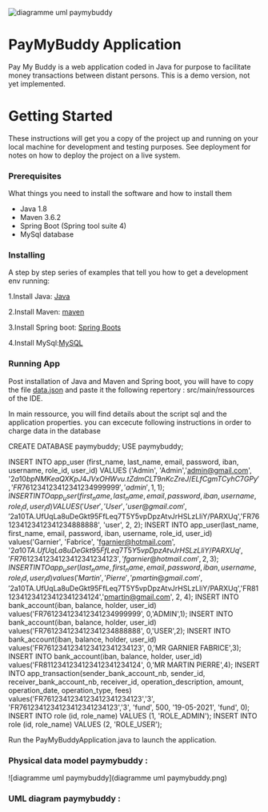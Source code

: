 ![diagramme uml paymybuddy](https://user-images.githubusercontent.com/58448176/122891013-79d26300-d344-11eb-973a-9931f89874e8.png)
# PayMyBuddy Application

Pay My Buddy is a web application coded in Java for purpose to facilitate money transactions between distant persons.
This is a demo version, not yet implemented.

# Getting Started

These instructions will get you a copy of the project up and running on your local machine for development and testing purposes. See deployment for notes on how to deploy the project on a live system.

### Prerequisites

What things you need to install the software and how to install them

- Java 1.8
- Maven 3.6.2
- Spring Boot (Spring tool suite 4)
- MySql database


### Installing

A step by step series of examples that tell you how to get a development env running:

1.Install Java: [Java](https://docs.oracle.com/javase/8/docs/technotes/guides/install/install_overview.html)

2.Install Maven: [maven](https://maven.apache.org/install.html)

3.Install Spring boot: [Spring Boots](https://spring.io/tools)

4.Install MySql:[MySQL](https://dev.mysql.com/downloads/mysql)




### Running App

Post installation of Java and Maven and Spring boot, you will have to copy the file [data.json](https://s3-eu-west-1.amazonaws.com/course.oc-static.com/projects/DA+Java+EN/P5+/data.json) and paste it the following repertory : src/main/ressources of the IDE.

In main ressource, you will find details about the script sql and the application properties.
you can excecute following instructions in order to charge data in the database

CREATE DATABASE paymybuddy;
USE paymybuddy;

INSERT INTO app_user (first_name, last_name, email, password, iban, username, role_id, user_id) VALUES ('Admin', 'Admin','admin@gmail.com', '$2a$10$bpNMKeaQXKpJ4JVxOHWvu.tZdmCLT9nKcZreJ/ELfCgmTCyhC7GPy','FR761234123412341234999999', 'admin', 1, 1);
INSERT INTO app_user (first_name, last_name, email, password, iban, username, role_id, user_id) VALUES ('User', 'User','user@gmail.com','$2a$10$TA.UfUqLa8uDeGkt95FfLeq7T5Y5vpDpzAtvJrHSLzLliY/PARXUq','FR761234123412341234888888', 'user', 2, 2);
INSERT INTO app_user(last_name, first_name, email, password, iban, username, role_id, user_id) values('Garnier', 'Fabrice', 'fgarnier@hotmail.com', '$2a$10$TA.UfUqLa8uDeGkt95FfLeq7T5Y5vpDpzAtvJrHSLzLliY/PARXUq','FR7612341234123412341234123','fgarnier@hotmail.com', 2, 3);
INSERT INTO app_user(last_name, first_name, email, password, iban, username, role_id, user_id) values('Martin', 'Pierre', 'pmartin@gmail.com', '$2a$10$TA.UfUqLa8uDeGkt95FfLeq7T5Y5vpDpzAtvJrHSLzLliY/PARXUq','FR8112341234123412341234124','pmartin@gmail.com', 2, 4);
INSERT INTO bank_account(iban, balance, holder, user_id) values('FR761234123412341234999999', 0,'ADMIN',1);
INSERT INTO bank_account(iban, balance, holder, user_id) values('FR761234123412341234888888', 0,'USER',2);
INSERT INTO bank_account(iban, balance, holder, user_id) values('FR7612341234123412341234123', 0,'MR GARNIER FABRICE',3);
INSERT INTO bank_account(iban, balance, holder, user_id) values('FR8112341234123412341234124', 0,'MR MARTIN PIERRE',4);
INSERT INTO app_transaction(sender_bank_account_nb, sender_id, receiver_bank_account_nb, receiver_id, operation_description, amount, operation_date, operation_type, fees) values('FR7612341234123412341234123','3', 'FR7612341234123412341234123','3', 'fund', 500, '19-05-2021', 'fund', 0);
INSERT INTO role (id, role_name) VALUES (1, 'ROLE_ADMIN');
INSERT INTO role (id, role_name) VALUES (2, 'ROLE_USER');


Run the PayMyBuddyApplication.java to launch the application.

### Physical data model paymybuddy :

![diagramme uml paymybuddy](diagramme uml paymybuddy.png)

### UML diagram paymybuddy :
